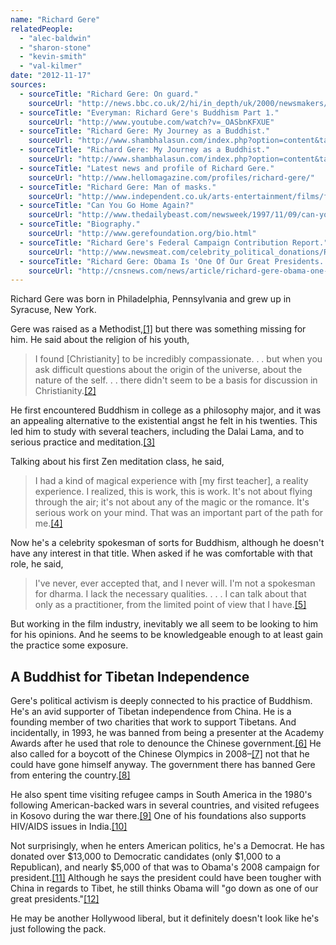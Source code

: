 ```yaml
---
name: "Richard Gere"
relatedPeople:
  - "alec-baldwin"
  - "sharon-stone"
  - "kevin-smith"
  - "val-kilmer"
date: "2012-11-17"
sources:
  - sourceTitle: "Richard Gere: On guard."
    sourceUrl: "http://news.bbc.co.uk/2/hi/in_depth/uk/2000/newsmakers/2591237.stm"
  - sourceTitle: "Everyman: Richard Gere's Buddhism Part 1."
    sourceUrl: "http://www.youtube.com/watch?v=_OASbnKFXUE"
  - sourceTitle: "Richard Gere: My Journey as a Buddhist."
    sourceUrl: "http://www.shambhalasun.com/index.php?option=content&task=view&id=1882&Itemid=0&limit=1&limitstart=0"
  - sourceTitle: "Richard Gere: My Journey as a Buddhist."
    sourceUrl: "http://www.shambhalasun.com/index.php?option=content&task=view&id=1882&Itemid=0&limit=1&limitstart=2"
  - sourceTitle: "Latest news and profile of Richard Gere."
    sourceUrl: "http://www.hellomagazine.com/profiles/richard-gere/"
  - sourceTitle: "Richard Gere: Man of masks."
    sourceUrl: "http://www.independent.co.uk/arts-entertainment/films/features/richard-gere-man-of-masks-761587.html"
  - sourceTitle: "Can You Go Home Again?"
    sourceUrl: "http://www.thedailybeast.com/newsweek/1997/11/09/can-you-go-home-again.html"
  - sourceTitle: "Biography."
    sourceUrl: "http://www.gerefoundation.org/bio.html"
  - sourceTitle: "Richard Gere's Federal Campaign Contribution Report."
    sourceUrl: "http://www.newsmeat.com/celebrity_political_donations/Richard_Gere.php"
  - sourceTitle: "Richard Gere: Obama Is 'One Of Our Great Presidents.'"
    sourceUrl: "http://cnsnews.com/news/article/richard-gere-obama-one-our-great-presidents"
---
```


Richard Gere was born in Philadelphia, Pennsylvania and grew up in Syracuse, New York.

Gere was raised as a Methodist,<a class="source-citation" href="#http://news.bbc.co.uk/2/hi/in_depth/uk/2000/newsmakers/2591237.stm" title="Richard Gere: On guard.">[1]</a> but there was something missing for him. He said about the religion of his youth,

>I found [Christianity] to be incredibly compassionate. . . but when you ask difficult questions about the origin of the universe, about the nature of the self. . . there didn't seem to be a basis for discussion in Christianity.<a class="source-citation" href="#http://www.youtube.com/watch?v=_OASbnKFXUE" title="Everyman: Richard Gere&apos;s Buddhism Part 1.">[2]</a>

He first encountered Buddhism in college as a philosophy major, and it was an appealing alternative to the existential angst he felt in his twenties. This led him to study with several teachers, including the Dalai Lama, and to serious practice and meditation.<a class="source-citation" href="#http://www.shambhalasun.com/index.php?option=content&task=view&id=1882&Itemid=0&limit=1&limitstart=0" title="Richard Gere: My Journey as a Buddhist.">[3]</a>

Talking about his first Zen meditation class, he said,

>I had a kind of magical experience with [my first teacher], a reality experience. I realized, this is work, this is work. It's not about flying through the air; it's not about any of the magic or the romance. It's serious work on your mind. That was an important part of the path for me.<a class="source-citation" href="#http://www.shambhalasun.com/index.php?option=content&task=view&id=1882&Itemid=0&limit=1&limitstart=0" title="Richard Gere: My Journey as a Buddhist.">[4]</a>

Now he's a celebrity spokesman of sorts for Buddhism, although he doesn't have any interest in that title. When asked if he was comfortable with that role, he said,

>I've never, ever accepted that, and I never will. I'm not a spokesman for dharma. I lack the necessary qualities. . . . I can talk about that only as a practitioner, from the limited point of view that I have.<a class="source-citation" href="#http://www.shambhalasun.com/index.php?option=content&task=view&id=1882&Itemid=0&limit=1&limitstart=2" title="Richard Gere: My Journey as a Buddhist.">[5]</a>

But working in the film industry, inevitably we all seem to be looking to him for his opinions. And he seems to be knowledgeable enough to at least gain the practice some exposure.


## A Buddhist for Tibetan Independence

Gere's political activism is deeply connected to his practice of Buddhism. He's an avid supporter of Tibetan independence from China. He is a founding member of two charities that work to support Tibetans. And incidentally, in 1993, he was banned from being a presenter at the Academy Awards after he used that role to denounce the Chinese government.<a class="source-citation" href="#http://www.hellomagazine.com/profiles/richard-gere/" title="Latest news and profile of Richard Gere.">[6]</a> He also called for a boycott of the Chinese Olympics in 2008–<a class="source-citation" href="#http://www.independent.co.uk/arts-entertainment/films/features/richard-gere-man-of-masks-761587.html" title="Richard Gere: Man of masks.">[7]</a> not that he could have gone himself anyway. The government there has banned Gere from entering the country.<a class="source-citation" href="#http://www.thedailybeast.com/newsweek/1997/11/09/can-you-go-home-again.html" title="Can You Go Home Again?">[8]</a>

He also spent time visiting refugee camps in South America in the 1980's following American-backed wars in several countries, and visited refugees in Kosovo during the war there.<a class="source-citation" href="#http://www.independent.co.uk/arts-entertainment/films/features/richard-gere-man-of-masks-761587.html" title="Richard Gere: Man of masks.">[9]</a> One of his foundations also supports HIV/AIDS issues in India.<a class="source-citation" href="#http://www.gerefoundation.org/bio.html" title="Biography.">[10]</a>

Not surprisingly, when he enters American politics, he's a Democrat. He has donated over $13,000 to Democratic candidates (only $1,000 to a Republican), and nearly $5,000 of that was to Obama's 2008 campaign for president.<a class="source-citation" href="#http://www.newsmeat.com/celebrity_political_donations/Richard_Gere.php" title="Richard Gere&apos;s Federal Campaign Contribution Report.">[11]</a> Although he says the president could have been tougher with China in regards to Tibet, he still thinks Obama will "go down as one of our great presidents."<a class="source-citation" href="#http://cnsnews.com/news/article/richard-gere-obama-one-our-great-presidents" title="Richard Gere: Obama Is &apos;One Of Our Great Presidents.&apos;">[12]</a>

He may be another Hollywood liberal, but it definitely doesn't look like he's just following the pack.